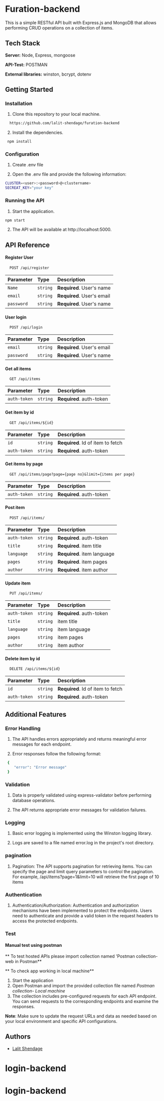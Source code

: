 # Furation-backend

This is a simple RESTful API built with Express.js and MongoDB that allows performing CRUD operations on a collection of items.


## Tech Stack

**Server:** Node, Express, mongoose

**API-Test:** POSTMAN

**External libraries:** winston, bcrypt, dotenv


## Getting Started

### Installation

1. Clone this repository to your local machine.

```bash
  https://github.com/lalit-shendage/furation-backend
```
2. Install the dependencies.

```bash
 npm install
```
### Configuration

1.  Create .env file

2. Open the .env file and provide the following information:

```bash
CLUSTER=<user>:<password>@<clustername>
SECREAT_KEY="your key"
```
### Running the API

1. Start the application.

```bash
npm start
```

2. The API will be available at http://localhost:5000.


    
## API Reference


#### Register User

```http
  POST /api/register
```

| Parameter | Type     | Description                |
| :-------- | :------- | :------------------------- |
| `Name` | `string` | **Required**. User's name |
| `email` | `string` | **Required**. User's email |
| `password` | `string` | **Required**. User's name |

####  User login

```http
  POST /api/login
```

| Parameter | Type     | Description                |
| :-------- | :------- | :------------------------- |
| `email` | `string` | **Required**. User's email |
| `password` | `string` | **Required**. User's name |



#### Get all items

```http
  GET /api/items
```
| Parameter | Type     | Description                       |
| :-------- | :------- | :-------------------------------- |
| `auth-token`      | `string` | **Required**. auth-token |

#### Get item by id

```http
  GET /api/items/${id}
```

| Parameter | Type     | Description                       |
| :-------- | :------- | :-------------------------------- |
| `id`      | `string` | **Required**. Id of item to fetch |
| `auth-token`      | `string` | **Required**. auth-token |


#### Get items by page

```http
  GET /api/items/page?page={page no}&limit={items per page}
```

| Parameter | Type     | Description                       |
| :-------- | :------- | :-------------------------------- |
| `auth-token`      | `string` | **Required**. auth-token |


#### Post item 
```http
  POST /api/items/
```

| Parameter | Type     | Description                       |
| :-------- | :------- | :-------------------------------- |
| `auth-token`      | `string` | **Required**. auth-token |
| `title`      | `string` | **Required**. item title |
| `language`      | `string` | **Required**. item language |
| `pages`      | `string` | **Required**. item pages |
| `author`      | `string` | **Required**. item author |

#### Update item 
```http
  PUT /api/items/
```

| Parameter | Type     | Description                       |
| :-------- | :------- | :-------------------------------- |
| `auth-token`      | `string` | **Required**. auth-token |
| `title`      | `string` |  item title |
| `language`      | `string` |  item language |
| `pages`      | `string` |  item pages |
| `author`      | `string` |  item author |


#### Delete item by id
```http
  DELETE /api/items/${id}
```

| Parameter | Type     | Description                       |
| :-------- | :------- | :-------------------------------- |
| `id`      | `string` | **Required**. Id of item to fetch |
| `auth-token`      | `string` | **Required**. auth-token |


## Additional Features

### Error Handling

1. The API handles errors appropriately and returns meaningful error messages for each endpoint.

2. Error responses follow the following format:

```bash
 {
    "error": "Error message"
 }
```
### Validation

1. Data is properly validated using express-validator before performing database operations.

2. The API returns appropriate error messages for validation failures.

### Logging 
 1. Basic error logging is implemented using the Winston logging library.

 2. Logs are saved to a file named error.log in the project's root directory.

### pagination

1. Pagination: The API supports pagination for retrieving items. You can specify the page and limit query parameters to control the pagination. For example, /api/items?page=1&limit=10 will retrieve the first page of 10 items

### Authentication 

1. Authentication/Authorization: Authentication and authorization mechanisms have been implemented to protect the endpoints. Users need to authenticate and provide a valid token in the request headers to access the protected endpoints.

### Test

#### Manual test using postman

** To test hosted APIs please import collection named 'Postman collection-web in Postman**

** To check app working in local machine**

1. Start the application
2. Open Postman and import the provided collection file named *Postman collection- Local machine*
3. The collection includes pre-configured requests for each API endpoint. You can send requests to the corresponding endpoints and examine the responses.

**Note**: Make sure to update the request URLs and data as needed based on your local environment and specific API configurations.
## Authors

- [Lalit Shendage](https://github.com/lalit-shendage)

# login-backend
# login-backend
